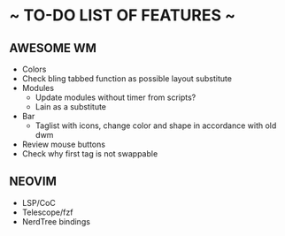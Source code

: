 # ~ TO-DO LIST OF FEATURES ~

## AWESOME WM
- Colors
- Check bling tabbed function as possible layout substitute
- Modules
    - Update modules without timer from scripts?
    - Lain as a substitute
- Bar
    - Taglist with icons, change color and shape in accordance with old dwm
- Review mouse buttons
- Check why first tag is not swappable

## NEOVIM
- LSP/CoC
- Telescope/fzf
- NerdTree bindings
